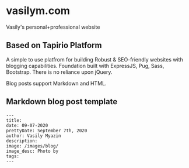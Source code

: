# vasilym.com

Vasily's personal+professional website

## Based on Tapirio Platform

A simple to use platfrom for building Robust & SEO-friendly websites with blogging capabilities. Foundation built with ExpressJS, Pug, Sass, Bootstrap. There is no reliance upon jQuery.

Blog posts support Markdown and HTML.

## Markdown blog post template

```
---
title: 
date: 09-07-2020
prettyDate: September 7th, 2020
author: Vasily Myazin
description: 
image: /images/blog/
image_desc: Photo by 
tags: 
---
```